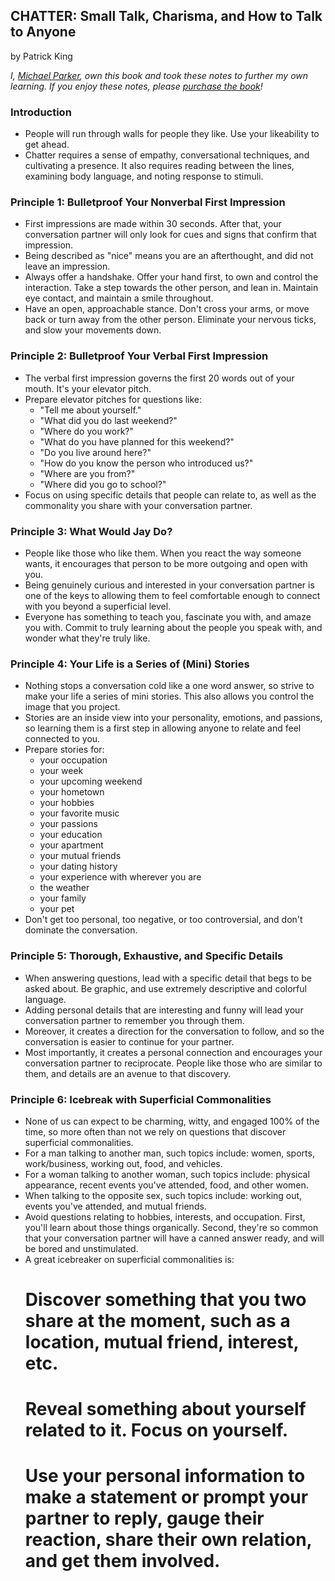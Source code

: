 ## CHATTER: Small Talk, Charisma, and How to Talk to Anyone

by Patrick King

*I, [Michael Parker](http://omgitsmgp.com/), own this book and took these notes to further my own learning. If you enjoy these notes, please [purchase the book](http://www.amazon.com/CHATTER-Charisma-Anyone-Communication-Friends-ebook/dp/B00J5HH2Y6)!*

### Introduction

* People will run through walls for people they like. Use your likeability to get ahead.
* Chatter requires a sense of empathy, conversational techniques, and cultivating a presence. It also requires reading between the lines, examining body language, and noting response to stimuli.

### Principle 1: Bulletproof Your Nonverbal First Impression

* First impressions are made within 30 seconds. After that, your conversation partner will only look for cues and signs that confirm that impression.
* Being described as "nice" means you are an afterthought, and did not leave an impression.
* Always offer a handshake. Offer your hand first, to own and control the interaction. Take a step towards the other person, and lean in. Maintain eye contact, and maintain a smile throughout.
* Have an open, approachable stance. Don't cross your arms, or move back or turn away from the other person. Eliminate your nervous ticks, and slow your movements down.

### Principle 2: Bulletproof Your Verbal First Impression

* The verbal first impression governs the first 20 words out of your mouth. It's your elevator pitch.
* Prepare elevator pitches for questions like:
  * "Tell me about yourself."
  * "What did you do last weekend?"
  * "Where do you work?"
  * "What do you have planned for this weekend?"
  * "Do you live around here?"
  * "How do you know the person who introduced us?"
  * "Where are you from?"
  * "Where did you go to school?"
* Focus on using specific details that people can relate to, as well as the commonality you share with your conversation partner.

### Principle 3: What Would Jay Do?

* People like those who like them. When you react the way someone wants, it encourages that person to be more outgoing and open with you.
* Being genuinely curious and interested in your conversation partner is one of the keys to allowing them to feel comfortable enough to connect with you beyond a superficial level.
* Everyone has something to teach you, fascinate you with, and amaze you with. Commit to truly learning about the people you speak with, and wonder what they're truly like.

### Principle 4: Your Life is a Series of (Mini) Stories

* Nothing stops a conversation cold like a one word answer, so strive to make your life a series of mini stories. This also allows you control the image that you project. 
* Stories are an inside view into your personality, emotions, and passions, so learning them is a first step in allowing anyone to relate and feel connected to you.
* Prepare stories for:
  * your occupation
  * your week
  * your upcoming weekend
  * your hometown
  * your hobbies
  * your favorite music
  * your passions
  * your education
  * your apartment
  * your mutual friends
  * your dating history
  * your experience with wherever you are
  * the weather
  * your family
  * your pet
* Don't get too personal, too negative, or too controversial, and don't dominate the conversation.

### Principle 5: Thorough, Exhaustive, and Specific Details

* When answering questions, lead with a specific detail that begs to be asked about. Be graphic, and use extremely descriptive and colorful language.
* Adding personal details that are interesting and funny will lead your conversation partner to remember you through them.
* Moreover, it creates a direction for the conversation to follow, and so the conversation is easier to continue for your partner.
* Most importantly, it creates a personal connection and encourages your conversation partner to reciprocate. People like those who are similar to them, and details are an avenue to that discovery.

### Principle 6: Icebreak with Superficial Commonalities

* None of us can expect to be charming, witty, and engaged 100% of the time, so more often than not we rely on questions that discover superficial commonalities.
* For a man talking to another man, such topics include: women, sports, work/business, working out, food, and vehicles.
* For a woman talking to another woman, such topics include: physical appearance, recent events you've attended, food, and other women.
* When talking to the opposite sex, such topics include: working out, events you've attended, and mutual friends.
* Avoid questions relating to hobbies, interests, and occupation. First, you'll learn about those things organically. Second, they're so common that your conversation partner will have a canned answer ready, and will be bored and unstimulated.
* A great icebreaker on superficial commonalities is:
  # Discover something that you two share at the moment, such as a location, mutual friend, interest, etc.
  # Reveal something about yourself related to it. Focus on yourself.
  # Use your personal information to make a statement or prompt your partner to reply, gauge their reaction, share their own relation, and get them involved.
